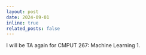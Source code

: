 ```yaml
---
layout: post
date: 2024-09-01
inline: true
related_posts: false
---
```


I will be TA again for CMPUT 267: Machine Learning 1. 